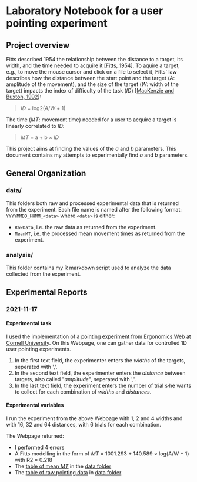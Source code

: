 # Laboratory Notebook for a user pointing experiment

## Project overview

Fitts described 1954 the relationship between the distance to a target, its width, and the time needed to acquire it [[Fitts, 1954](http://www2.psychology.uiowa.edu/faculty/mordkoff/InfoProc/pdfs/Fitts%201954.pdf)]. 
To aquire a target, e.g., to move the mouse cursor and click on a file to select it, Fitts' law describes how the distance between the start point and the target (_A_: amplitude of the movement), and the size of the target (_W_: width of the target) impacts the index of difficulty of the task (_ID_) [[MacKenzie and Buxton, 1992](http://www.billbuxton.com/fitts92.html)]:

> _ID_ = log2(_A_/_W_ + 1)

The time (_MT_: movement time) needed for a user to acquire a target is linearly correlated to _ID_:

> _MT_ = a + b × _ID_

This project aims at finding the values of the _a_ and _b_ parameters. This document contains my attempts to experimentally find _a_ and _b_ parameters.

## General Organization

### data/

This folders both raw and processed experimental data that is returned from the experiment. 
Each file name is named after the following format: `YYYYMMDD_HHMM_<data>` where `<data>` is either:
- `RawData`, i.e. the raw data  as returned from the experiment. 
- `MeanMT`, i.e. the processed mean movement times as returned from the experiment. 

### analysis/

This folder contains my R markdown script used to analyze the data collected from the experiment. 

## Experimental Reports

### 2021-11-17

#### Experimental task

I used the implementation of a [pointing experiment from Ergonomics Web at Cornell University](http://ergo.human.cornell.edu/FittsLaw/FittsLaw.html). 
On this Webpage, one can gather data for controlled 1D user pointing experiments. 
1. In the first text field, the experimenter enters the _widths_ of the targets, seperated with ','. 
2. In the second text field, the experimenter enters the _distance_ between targets, also called "_amplitude_", seperated with ','. 
3. In the last text field, the experiment enters the number of trial s·he wants to collect for each combination of _widths_ and _distances_. 

#### Experimental variables

I run the experiment from the above Webpage with 1, 2 and 4 widths and with 16, 32 and 64 distances, with 6 trials for each combination. 

The Webpage returned:
- I performed 4 errors
- A Fitts modelling in the form of _MT_ = 1001.293 + 140.589 × log(A/W + 1) with R2 = 0.218
- The [table of mean _MT_](./data/20211117_1527_MeanMT.csv) in the [data folder](./data/)
- The [table of raw pointing data](./data/20211117_1527_RawData.csv) in [data folder](./data/)
